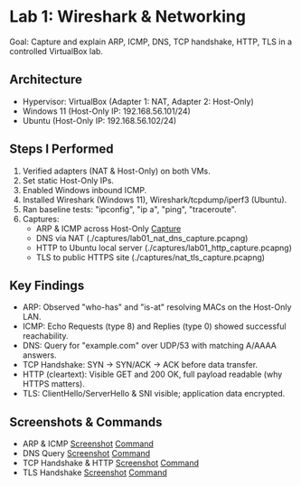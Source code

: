 # Lab 1: Wireshark & Networking

Goal: Capture and explain ARP, ICMP, DNS, TCP handshake, HTTP, TLS in a controlled VirtualBox lab.

## Architecture
- Hypervisor: VirtualBox (Adapter 1: NAT, Adapter 2: Host-Only)
- Windows 11 (Host-Only IP: 192.168.56.101/24)
- Ubuntu (Host-Only IP: 192.168.56.102/24)

## Steps I Performed
1. Verified adapters (NAT & Host-Only) on both VMs.
2. Set static Host-Only IPs.
3. Enabled Windows inbound ICMP.
4. Installed Wireshark (Windows 11), Wireshark/tcpdump/iperf3 (Ubuntu).
5. Ran baseline tests: "ipconfig", "ip a", "ping", "traceroute".
6. Captures:
   - ARP & ICMP across Host-Only [Capture](./captures/lab01_arp_icmp_capture.pcapng)
   - DNS via NAT (./captures/lab01_nat_dns_capture.pcapng)
   - HTTP to Ubuntu local server (./captures/lab01_http_capture.pcapng)
   - TLS to public HTTPS site (./captures/nat_tls_capture.pcapng)

## Key Findings
- ARP: Observed "who-has" and "is-at" resolving MACs on the Host-Only LAN.
- ICMP: Echo Requests (type 8) and Replies (type 0) showed successful reachability.
- DNS: Query for "example.com" over UDP/53 with matching A/AAAA answers.
- TCP Handshake: SYN → SYN/ACK → ACK before data transfer.
- HTTP (cleartext): Visible GET and 200 OK, full payload readable (why HTTPS matters).
- TLS: ClientHello/ServerHello & SNI visible; application data encrypted.

## Screenshots & Commands
- ARP & ICMP [Screenshot](./screenshots/lab01_arp_icmp.png) [Command](./screenshots/lab01_arp_icmp_command.png)
- DNS Query [Screenshot](./screenshots/lab01_dns.png) [Command](./screenshots/lab01_dns_command.png)
- TCP Handshake & HTTP [Screenshot](./screenshots/lab01_tcp_handshake_http.png) [Command](/screenshots/lab01_tcp_handshake_http_command.png)
- TLS Handshake [Screenshot](/screenshots/lab01_tls_handshake.png) [Command](/screenshots/lab01_tls_handshake_command.png)
